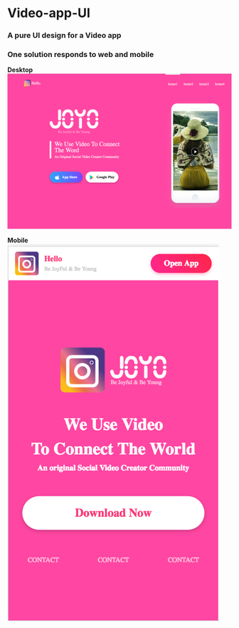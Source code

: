 # Video-app-UI

### A pure UI design for a Video app
### One solution responds to web and mobile 

**Desktop**
<img src="https://github.com/allen391/Video-app-UI/blob/master/screenshot/desktop.png" />

**Mobile**
<img src="https://github.com/allen391/Video-app-UI/blob/master/screenshot/mobile.png">